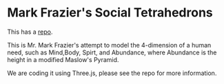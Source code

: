 # Mark Frazier's Social Tetrahedrons

This has a [repo](https://github.com/PubInv/SocialTetrahedrons).

This is Mr. Mark Frazier's attempt to model the 4-dimension of a human need, such as Mind,Body, Spirt, and Abundance, where 
Abundance is the height in a modified Maslow's Pyramid.

We are coding it using Three.js, please see the repo for more information.

